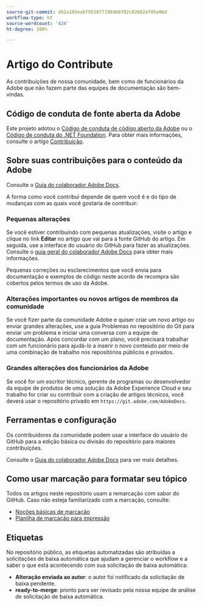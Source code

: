 ```yaml
---
source-git-commit: d62a185eabf9536f7198d60702c02682af05e06d
workflow-type: ht
source-wordcount: '424'
ht-degree: 100%

---
```

# Artigo do Contribute

As contribuições de nossa comunidade, bem como de funcionários da Adobe que não fazem parte das equipes de documentação são bem-vindas.

## Código de conduta de fonte aberta da Adobe

Este projeto adotou o [Código de conduta de código aberto da Adobe](code-of-conduct.md) ou o [Código de conduta do .NET Foundation](https://dotnetfoundation.org/code-of-conduct). Para obter mais informações, consulte o artigo [Contribuição](contributing.md).


## Sobre suas contribuições para o conteúdo da Adobe

Consulte o [Guia do colaborador Adobe Docs](https://experienceleague.adobe.com/docs/contributor/contributor-guide/introduction.html?lang=pt-BR).

A forma como você contribui depende de quem você é e do tipo de mudanças com as quais você gostaria de contribuir:

### Pequenas alterações

Se você estiver contribuindo com pequenas atualizações, visite o artigo e clique no link **Editar** no artigo que vai para a fonte GitHub do artigo. Em seguida, use a interface do usuário do GitHub para fazer as atualizações. Consulte o [guia geral do colaborador Adobe Docs](https://experienceleague.adobe.com/docs/contributor/contributor-guide/introduction.html?lang=pt-BR) para obter mais informações.

Pequenas correções ou esclarecimentos que você envia para documentação e exemplos de código neste acordo de recompra são cobertos pelos termos de uso da Adobe.

### Alterações importantes ou novos artigos de membros da comunidade

Se você fizer parte da comunidade Adobe e quiser criar um novo artigo ou enviar grandes alterações, use a guia Problemas no repositório do Git para enviar um problema e iniciar uma conversa com a equipe de documentação. Após concordar com um plano, você precisará trabalhar com um funcionário para ajudá-lo a inserir o novo conteúdo por meio de uma combinação de trabalho nos repositórios públicos e privados.

<!--
If you submit a pull request with significant changes to documentation and code examples, you'll see a message in the pull request asking you to submit an online contribution license agreement (CLA). We need you to complete the online form before we can review your pull request.
-->

### Grandes alterações dos funcionários da Adobe

Se você for um escritor técnico, gerente de programas ou desenvolvedor da equipe de produtos de uma solução da Adobe Experience Cloud e seu trabalho for criar ou contribuir com a criação de artigos técnicos, você deverá usar o repositório privado em `https://git.adobe.com/AdobeDocs`.

<!--Employees from other parts of the Adobe world should use the public repo for minor updates.-->

## Ferramentas e configuração

Os contribuidores da comunidade podem usar a interface do usuário do GitHub para a edição básica ou divisão do repositório para maiores contribuições.

Consulte o [Guia do colaborador Adobe Docs](https://experienceleague.adobe.com/docs/contributor/contributor-guide/introduction.html?lang=pt-BR) para ver mais detalhes.

## Como usar marcação para formatar seu tópico

Todos os artigos neste repositório usam a remarcação com sabor do GitHub. Caso não esteja familiarizado com a marcação, consulte:

* [Noções básicas de marcação](https://help.github.com/articles/getting-started-with-writing-and-formatting-on-github/)
* [Planilha de marcação para impressão](https://guides.github.com/pdfs/markdown-cheatsheet-online.pdf)

## Etiquetas

No repositório público, as etiquetas automatizadas são atribuídas a solicitações de baixa automática que ajudam a gerenciar o workflow e a saber o que está acontecendo com sua solicitação de baixa automática:

* **Alteração enviada ao autor**: o autor foi notificado da solicitação de baixa pendente.
* **ready-to-merge**: pronto para ser revisado pela nossa equipe de análise de solicitação de baixa automática.
